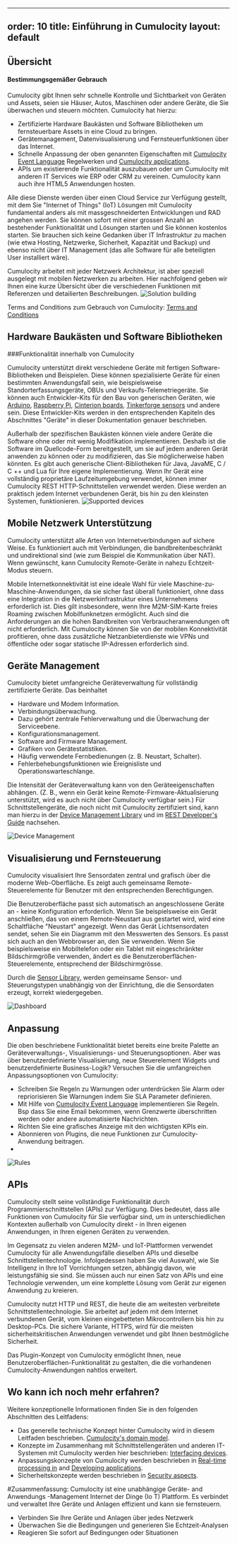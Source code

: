 
---
order: 10
title: Einführung in Cumulocity
layout: default
---

## Übersicht

#### Bestimmungsgemäßer Gebrauch

Cumulocity gibt Ihnen sehr schnelle Kontrolle und Sichtbarkeit von Geräten und Assets, seien sie Häuser, Autos, Maschinen oder andere Geräte, die Sie überwachen und steuern möchten. Cumulocity hat hierzu:

* Zertifizierte Hardware Baukästen und Software Bibliotheken um fernsteuerbare Assets in eine Cloud zu bringen.
* Gerätemanagement, Datenvisualisierung und Fernsteuerfunktionen über das Internet.
* Schnelle Anpassung der oben genannten Eigenschaften mit [Cumulocity Event Language](/guides/konzepte/echtzeit) Regelwerken und [Cumulocity applications](/guides/konzepte/anwendungen).
* APIs um existierende Funktionalität auszubauen  oder um Cumulocity mit anderen IT Services wie ERP oder CRM zu vereinen. Cumulocity kann auch ihre HTML5 Anwendungen hosten.

Alle diese Dienste werden über einen Cloud Service zur Verfügung gestellt, mit dem Sie "Internet of Things" (IoT) Lösungen mit Cumulocity fundamental anders als mit massgeschneiderten Entwicklungen und RAD angehen werden. Sie können sofort mit einer grossen Anzahl an bestehender Funktionalität und Lösungen starten und Sie können kostenlos starten. Sie brauchen sich keine Gedanken über IT Infrastruktur zu machen (wie etwa Hosting, Netzwerke, Sicherheit, Kapazität und Backup) und ebenso nicht über IT Management (das alle Software für alle beteiligten User installiert wäre). 

Cumulocity arbeitet mit jeder Netzwerk Architektur, ist aber speziell ausgelegt mit mobilen Netzwerken zu arbeiten. Hier nachfolgend geben wir Ihnen eine kurze Übersicht über die verschiedenen Funktionen mit Referenzen und detailierten Beschreibungen.
![Solution building](/guides/concepts-guide/solutionde.png)

Terms and Conditions zum Gebrauch von Cumulocity:
[Terms and Conditions](http://cumulocity.com/terms-and-conditions/)
## Hardware Baukästen und Software Bibliotheken
###Funktionalität innerhalb von Cumulocity

Cumulocity unterstützt direkt verschiedene Geräte mit fertigen Software-Bibliotheken und Beispielen. Diese können spezialisierte Geräte für einen bestimmten Anwendungsfall sein, wie beispielsweise Standorterfassungsgeräte, OBUs und Verkaufs-Telemetriegeräte. Sie können auch Entwickler-Kits für den Bau von generischen Geräten, wie [Arduino](/guides/devices/arduino), [Raspberry Pi](/guides/devices/raspberry-pi), [Cinterion boards](/guides/devices/cinterion), [Tinkerforge sensors](/guides/devices/tinkerforge) und andere sein. Diese Entwickler-Kits werden in den entsprechenden Kapiteln des Abschnittes "Geräte" in dieser Dokumentation genauer beschrieben.

Außerhalb der spezifischen Baukästen können viele andere Geräte die Software ohne oder mit wenig Modifikation implementieren. Deshalb ist die Software im Quellcode-Form bereitgestellt, um sie auf jedem anderen Gerät anwenden zu können oder zu modifizieren, das Sie möglicherweise haben könnten. Es gibt auch generische Client-Bibliotheken für Java, JavaME, C / C ++ und Lua für Ihre eigene Implementierung. Wenn Ihr Gerät eine vollständig proprietäre Laufzeitumgebung verwendet, können immer Cumulocity REST HTTP-Schnittstellen verwendet werden. Diese werden an praktisch jedem Internet verbundenen Gerät, bis hin zu den kleinsten Systemen, funktionieren.
![Supported devices](/guides/concepts-guide/devices.png)

## Mobile Netzwerk Unterstützung

Cumulocity unterstützt alle Arten von Internetverbindungen auf sichere Weise. Es funktioniert auch mit Verbindungen, die bandbreitenbeschränkt und undirektional sind (wie zum Beispiel die Kommunikation über NAT). Wenn gewünscht, kann Cumulocity Remote-Geräte in nahezu Echtzeit-Modus steuern.

Mobile Internetkonnektivität ist eine ideale Wahl für viele Maschine-zu-Maschine-Anwendungen, da sie sicher fast überall funktioniert, ohne dass eine Integration in die Netzwerkinfrastruktur eines Unternehmens erforderlich ist. Dies gilt insbesondere, wenn Ihre M2M-SIM-Karte freies Roaming zwischen Mobilfunknetzen ermöglicht. Auch sind die Anforderungen an die hohen Bandbreiten von Verbraucheranwendungen oft nicht erforderlich. Mit Cumulocity können Sie von der mobilen Konnektivität profitieren, ohne dass zusätzliche Netzanbieterdienste wie VPNs und öffentliche oder sogar statische IP-Adressen erforderlich sind.

## Geräte Management

Cumulocity bietet umfangreiche Geräteverwaltung für vollständig zertifizierte Geräte. Das beinhaltet

* Hardware und Modem Information.
* Verbindungsüberwachung.
* Dazu gehört zentrale Fehlerverwaltung und die Überwachung der Serviceebene.
* Konfigurationsmanagement.
* Software and Firmware Management.
* Grafiken von Gerätestatistiken.
* Häufig verwendete Fernbedienungen (z. B. Neustart, Schalter).
* Fehlerbehebungsfunktionen wie Ereignisliste und Operationswarteschlange.

Die Intensität der Geräteverwaltung kann von den Geräteeigenschaften abhängen. (Z. B., wenn ein Gerät keine Remote-Firmware-Aktualisierung unterstützt, wird es auch nicht über Cumulocity verfügbar sein.) Für Schnittstellengeräte, die noch nicht mit Cumulocity zertifiziert sind, kann man hierzu in der [Device Management Library](/guides/reference/device-management) und im [REST Developer's Guide](/guides/rest/device-integration) nachsehen.

![Device Management](/guides/concepts-guide/devicemanagement.png)

## Visualisierung und Fernsteuerung

Cumulocity visualisiert Ihre Sensordaten zentral und grafisch über die moderne Web-Oberfläche. Es zeigt auch gemeinsame Remote-Steuerelemente für Benutzer mit den entsprechenden Berechtigungen.

Die Benutzeroberfläche passt sich automatisch an angeschlossene Geräte an - keine Konfiguration erforderlich. Wenn Sie beispielsweise ein Gerät anschließen, das von einem Remote-Neustart aus gestartet wird, wird eine Schaltfläche "Neustart" angezeigt. Wenn das Gerät Lichtsensordaten sendet, sehen Sie ein Diagramm mit den Messwerten des Sensors.
Es passt sich auch an den Webbrowser an, den Sie verwenden. Wenn Sie beispielsweise ein Mobiltelefon oder ein Tablet mit eingeschränkter Bildschirmgröße verwenden, ändert es die Benutzeroberflächen-Steuerelemente, entsprechend der Bildschirmgrösse.

Durch die [Sensor Library](/guides/reference/sensor-library), werden gemeinsame Sensor- und Steuerungstypen unabhängig von der Einrichtung, die die Sensordaten erzeugt, korrekt wiedergegeben.

![Dashboard](/guides/concepts-guide/dashboard.png)

## Anpassung

Die oben beschriebene Funktionalität bietet bereits eine breite Palette an Geräteverwaltungs-, Visualisierungs- und Steuerungsoptionen. Aber was über benutzerdefinierte Visualisierung, neue Steuerelement Widgets und benutzerdefinierte Business-Logik? Versuchen Sie die umfangreichen Anpassungsoptionen von Cumulocity:

* Schreiben Sie Regeln zu Warnungen oder unterdrücken Sie Alarm oder repriorisieren Sie Warnungen indem Sie SLA Parameter definieren.
* Mit Hilfe von [Cumulocity Event Language](/guides/konzepte/echtzeit) implementieren Sie Regeln. Bsp dass Sie eine Email bekommen, wenn Grenzwerte überschritten werden oder andere automatisierte Nachrichten. 
* Richten Sie eine grafisches Anzeige mit den wichtigsten KPIs ein.
* Abonnieren von Plugins, die neue Funktionen zur Cumulocity-Anwendung beitragen.
* 
![Rules](/guides/concepts-guide/rules.png)

## APIs

Cumulocity stellt seine vollständige Funktionalität durch Programmierschnittstellen (APIs) zur Verfügung. Dies bedeutet, dass alle Funktionen von Cumulocity für Sie verfügbar sind, um in unterschiedlichen Kontexten außerhalb von Cumulocity direkt - in Ihren eigenen Anwendungen, in Ihren eigenen Geräten zu verwenden.

Im Gegensatz zu vielen anderen M2M- und IoT-Plattformen verwendet Cumulocity für alle Anwendungsfälle dieselben APIs und dieselbe Schnittstellentechnologie. Infolgedessen haben Sie viel Auswahl, wie Sie Intelligenz in Ihre IoT Vorrichtungen setzen, abhängig davon, wie leistungsfähig sie sind. Sie müssen auch nur einen Satz von APIs und eine Technologie verwenden, um eine komplette Lösung vom Gerät zur eigenen Anwendung zu kreieren.

Cumulocity nutzt HTTP und REST, die heute die am weitesten verbreitete Schnittstellentechnologie. Sie arbeitet auf jedem mit dem Internet verbundenen Gerät, vom kleinen eingebetteten Mikrocontrollern bis hin zu Desktop-PCs. Die sichere Variante, HTTPS, wird für die meisten sicherheitskritischen Anwendungen verwendet und gibt Ihnen bestmögliche Sicherheit.

Das Plugin-Konzept von Cumulocity ermöglicht Ihnen, neue Benutzeroberflächen-Funktionalität zu gestalten, die die vorhandenen Cumulocity-Anwendungen nahtlos erweitert.

## Wo kann ich noch mehr erfahren?

Weitere konzeptionelle Informationen finden Sie in den folgenden Abschnitten des Leitfadens:

* Das generelle technische Konzept hinter Cumulocity wird in diesem Leitfaden beschrieben. [Cumulocity's domain model](/guides/concepts/domain-model).
* Konzepte im Zusammenhang mit Schnittstellengeräten und anderen IT-Systemen mit Cumulocity werden hier beschrieben: [Interfacing devices](/guides/concepts/interfacing-devices).
* Anpassungskonzepte von Cumulocity werden beschrieben in [Real-time processing in](/guides/concepts/realtime) and [Developing  applications](/guides/concepts/applications).
* Sicherheitskonzepte werden beschrieben in [Security aspects](/guides/concepts/security).

#Zusammenfassung:
Cumulocity ist eine unabhängige Geräte- and Anwendungs -Management Internet der Dinge (Io T) Plattform. Es verbindet und verwaltet Ihre Geräte und Anlagen effizient und kann sie fernsteuern.

* Verbinden Sie Ihre Geräte und Anlagen über jedes Netzwerk
* Überwachen Sie die Bedingungen und generieren Sie Echtzeit-Analysen
* Reagieren Sie sofort auf Bedingungen oder Situationen